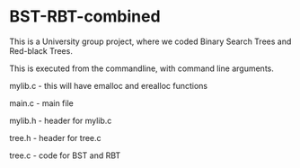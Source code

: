 # BST-RBT-combined

This is a University group project, where we coded Binary Search Trees and Red-black Trees.


This is executed from the commandline, with command line arguments.

mylib.c - this will have emalloc and erealloc functions

main.c - main file

mylib.h - header for mylib.c

tree.h - header for tree.c

tree.c - code for BST and RBT


